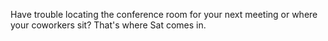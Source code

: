 Have trouble locating the conference room for your next meeting or where your coworkers sit? That's where Sat comes in.